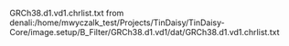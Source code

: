 GRCh38.d1.vd1.chrlist.txt from
denali:/home/mwyczalk_test/Projects/TinDaisy/TinDaisy-Core/image.setup/B_Filter/GRCh38.d1.vd1/dat/GRCh38.d1.vd1.chrlist.txt

